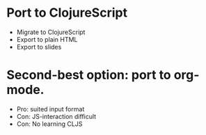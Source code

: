 # Port to ClojureScript

- Migrate to ClojureScript
- Export to plain HTML
- Export to slides

# Second-best option: port to org-mode.

- Pro: suited input format
- Con: JS-interaction difficult
- Con: No learning CLJS
